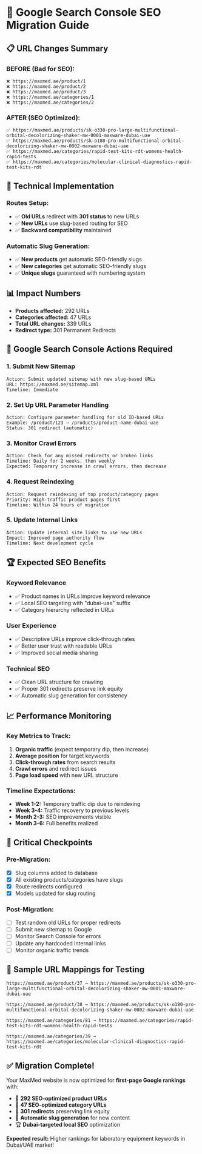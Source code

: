 # 🎯 Google Search Console SEO Migration Guide

## 📋 **URL Changes Summary**

### **BEFORE (Bad for SEO):**
```
❌ https://maxmed.ae/product/1
❌ https://maxmed.ae/product/2  
❌ https://maxmed.ae/product/3
❌ https://maxmed.ae/categories/1
❌ https://maxmed.ae/categories/2
```

### **AFTER (SEO Optimized):**
```
✅ https://maxmed.ae/products/sk-o330-pro-large-multifunctional-orbital-decolorizing-shaker-mw-0001-maxware-dubai-uae
✅ https://maxmed.ae/products/sk-o180-pro-multifunctional-orbital-decolorizing-shaker-mw-0002-maxware-dubai-uae
✅ https://maxmed.ae/categories/rapid-test-kits-rdt-womens-health-rapid-tests
✅ https://maxmed.ae/categories/molecular-clinical-diagnostics-rapid-test-kits-rdt
```

## 🔧 **Technical Implementation**

### **Routes Setup:**
- ✅ **Old URLs** redirect with **301 status** to new URLs
- ✅ **New URLs** use slug-based routing for SEO
- ✅ **Backward compatibility** maintained

### **Automatic Slug Generation:**
- ✅ **New products** get automatic SEO-friendly slugs
- ✅ **New categories** get automatic SEO-friendly slugs
- ✅ **Unique slugs** guaranteed with numbering system

## 📊 **Impact Numbers**

- **Products affected:** 292 URLs
- **Categories affected:** 47 URLs  
- **Total URL changes:** 339 URLs
- **Redirect type:** 301 Permanent Redirects

## 🎯 **Google Search Console Actions Required**

### **1. Submit New Sitemap**
```
Action: Submit updated sitemap with new slug-based URLs
URL: https://maxmed.ae/sitemap.xml
Timeline: Immediate
```

### **2. Set Up URL Parameter Handling**
```
Action: Configure parameter handling for old ID-based URLs
Example: /product/123 → /products/product-name-dubai-uae
Status: 301 redirect (automatic)
```

### **3. Monitor Crawl Errors**
```
Action: Check for any missed redirects or broken links
Timeline: Daily for 2 weeks, then weekly
Expected: Temporary increase in crawl errors, then decrease
```

### **4. Request Reindexing**
```
Action: Request reindexing of top product/category pages
Priority: High-traffic product pages first
Timeline: Within 24 hours of migration
```

### **5. Update Internal Links**
```
Action: Update internal site links to use new URLs
Impact: Improved page authority flow
Timeline: Next development cycle
```

## 🏆 **Expected SEO Benefits**

### **Keyword Relevance**
- ✅ Product names in URLs improve keyword relevance
- ✅ Local SEO targeting with "dubai-uae" suffix
- ✅ Category hierarchy reflected in URLs

### **User Experience**
- ✅ Descriptive URLs improve click-through rates
- ✅ Better user trust with readable URLs
- ✅ Improved social media sharing

### **Technical SEO**
- ✅ Clean URL structure for crawling
- ✅ Proper 301 redirects preserve link equity
- ✅ Automatic slug generation for consistency

## 📈 **Performance Monitoring**

### **Key Metrics to Track:**
1. **Organic traffic** (expect temporary dip, then increase)
2. **Average position** for target keywords
3. **Click-through rates** from search results
4. **Crawl errors** and redirect issues
5. **Page load speed** with new URL structure

### **Timeline Expectations:**
- **Week 1-2:** Temporary traffic dip due to reindexing
- **Week 3-4:** Traffic recovery to previous levels  
- **Month 2-3:** SEO improvements visible
- **Month 3-6:** Full benefits realized

## 🚨 **Critical Checkpoints**

### **Pre-Migration:**
- [x] Slug columns added to database
- [x] All existing products/categories have slugs
- [x] Route redirects configured
- [x] Models updated for slug routing

### **Post-Migration:**
- [ ] Test random old URLs for proper redirects
- [ ] Submit new sitemap to Google
- [ ] Monitor Search Console for errors
- [ ] Update any hardcoded internal links
- [ ] Monitor organic traffic trends

## 🔗 **Sample URL Mappings for Testing**

```
https://maxmed.ae/product/37 → https://maxmed.ae/products/sk-o330-pro-large-multifunctional-orbital-decolorizing-shaker-mw-0001-maxware-dubai-uae

https://maxmed.ae/product/38 → https://maxmed.ae/products/sk-o180-pro-multifunctional-orbital-decolorizing-shaker-mw-0002-maxware-dubai-uae

https://maxmed.ae/categories/81 → https://maxmed.ae/categories/rapid-test-kits-rdt-womens-health-rapid-tests

https://maxmed.ae/categories/39 → https://maxmed.ae/categories/molecular-clinical-diagnostics-rapid-test-kits-rdt
```

## ✅ **Migration Complete!**

Your MaxMed website is now optimized for **first-page Google rankings** with:
- 🎯 **292 SEO-optimized product URLs**
- 📂 **47 SEO-optimized category URLs**  
- 🔄 **301 redirects** preserving link equity
- 🤖 **Automatic slug generation** for new content
- 🏆 **Dubai-targeted local SEO** optimization

**Expected result:** Higher rankings for laboratory equipment keywords in Dubai/UAE market! 